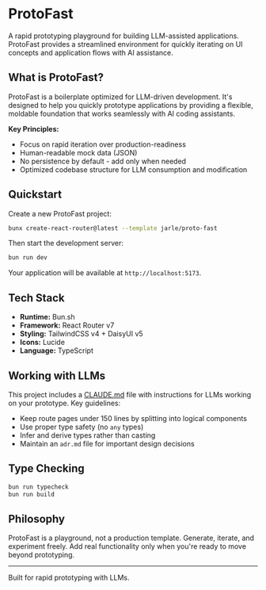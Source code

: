 # ProtoFast

A rapid prototyping playground for building LLM-assisted applications.
ProtoFast provides a streamlined environment for quickly iterating on UI concepts and application flows with AI assistance.

## What is ProtoFast?

ProtoFast is a boilerplate optimized for LLM-driven development.
It's designed to help you quickly prototype applications by providing a flexible, moldable foundation that works seamlessly with AI coding assistants.

**Key Principles:**
- Focus on rapid iteration over production-readiness
- Human-readable mock data (JSON)
- No persistence by default - add only when needed
- Optimized codebase structure for LLM consumption and modification

## Quickstart

Create a new ProtoFast project:

```bash
bunx create-react-router@latest --template jarle/proto-fast
```

Then start the development server:

```bash
bun run dev
```

Your application will be available at `http://localhost:5173`.

## Tech Stack

- **Runtime:** Bun.sh
- **Framework:** React Router v7
- **Styling:** TailwindCSS v4 + DaisyUI v5
- **Icons:** Lucide
- **Language:** TypeScript

## Working with LLMs

This project includes a [CLAUDE.md](CLAUDE.md) file with instructions for LLMs working on your prototype.
Key guidelines:

- Keep route pages under 150 lines by splitting into logical components
- Use proper type safety (no `any` types)
- Infer and derive types rather than casting
- Maintain an `adr.md` file for important design decisions

## Type Checking

```bash
bun run typecheck
bun run build
```

## Philosophy

ProtoFast is a playground, not a production template.
Generate, iterate, and experiment freely.
Add real functionality only when you're ready to move beyond prototyping.

---

Built for rapid prototyping with LLMs.
